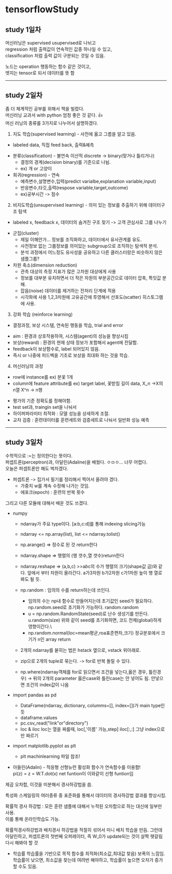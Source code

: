 # tensorflowStudy

## study 1일차

머신러닝은 supervised usupervised로 나뉘고<br>
regression 처럼 출력값이 연속적인 값중 하나일 수 있고,<br>
classification 처럼 출력 값이 구분되는 것일 수 있음.<br>

노드는 operation 행동하는 함수 같은 것이고,<br>
엣지는 tensor로 되서 데이터를 뜻 함<br>
<hr>

 ## study 2일차
 
 좀 더 체계적인 공부를 위해서 책을 빌렸다.<br>
 머신러닝 교과서 with python 엄청 좋은 것 같다. 👍 <br>
 머신 러닝의 종류를 3가지로 나누어서 설명하겠다. 

1. 지도 학습(supervised learning) - 사전에 옳고 그름을 알고 있음.

- labeled data, 직접 feed back, 출력&예측

* 분류(classification) - 불연속 이산적 discrete -> binary(맞거나 틀리거나) 
    * 결정의 경계(decision binary)를 기준으로 나뉨.
    * ex) 개 or 고양이
* 회귀(regression) - 연속
    * 예측변수,설명변수,입력(predict varialbe,explanation variable,input)
    * 반응변수,타깃,출력(respose variable,target,outcome)
    * ex)공부시간 -> 점수
2. 비지도학습(unsupervised learning) - 의미 있는 정보를 추출하기 위해 데이터구조 탐색

- labeled x, feedback x, 데이터의 숨겨진 구조 찾기 -> 고객 관심사로 그룹 나누기

* 군집(cluster)
    * 제일 이해안가... 정보를 조직화하고, 데이터에서 유사관계를 유도.
    * 사전정보 없는 그룹정보를 의미있는 subgroup으로 조직하는 탐색적 분석.
    * 분석 과정에서 어느정도 유사성을 공유하고 다른 클러스터랑은 비슷하지 않은 샘플그룹?
* 차원 축소(dimension reduction)
    * 관측 대상의 측정 지표가 많은 고차원 대상에게 사용
    * 정보를 대부분 유치하면서 더 작은 차원의 부분공간으로 데이터 압축, 특잇값 분해.
    * 잡음(noise) 데이터를 제거하는 전처리 단계에 적용
    * 시각화에 사용 1,2,3차원에 고유공간에 투영해서 산포도(scatter) 히스토그램에 사용.

3. 강화 학습 (reinforce learning)

- 결정과정, 보상 시스템, 연속된 행동을 학습, trial and error

* aim : 환경과 상호작용하여, 시스템(agent)의 성능을 향상시킴
* 보상(reward) : 환경의 현재 상태 정보가 포함해서 agent에 전달함.
* feedback이 보상함수로, label 되어있지 않음.
* 즉시 or 나중에 피드벡을 기초로 보상을 최대화 하는 것을 학습.


4. 머신러닝의 과정
* row에 instance를 ex) 분꽃 1개
* column에 feature attribute를 ex) target label, 꽃받침 길이 data,
X_n ->X의 n열 X^n -> n행

- 평가의 기준 정확도를 정해야함.
- test set과, traingin set을 나눠서
- 하이퍼파라미터 최적화 : 모델 성능을 상세하게 조절. 
- 교차 검증 : 훈련데이터를 훈련세트와 검증세트로 나눠서 일반화 성능 예측

<hr>

## study 3일차
수학적으로 :=는 정의한다는 뜻이다.<br>
퍼셉트론(perceptron)과, 아달린(Adaline)을 배웠다. ㅇㅁㅇ... 너무 어렵다.<br>
오늘은 퍼셉트론만 해도 벅차겠다.<br>

* 퍼셉트론 -> 집가서 필기를 정리해서 찍어서 올려야 겠다.
    * 가중치 w를 계속 수정해 나가는 것임.
    * 에포크(epoch) : 훈련의 반복 횟수

그리고 다른 모듈에 대해서 배운 것도 쓰겠다.

* numpy
    - ndarray가 주요 type이다. [a:b,c:d]를 통해 indexing slicing가능
    - ndarray <= np.array(list), list <= ndarray.tolist()
    - np.arange() => 정수로 된 것 return한다
    - ndarray.shape => 행렬의 (행 갯수,열 갯수)return한다
    - ndarray.reshape => (a,b,c) >>a*b*c의 수가 행렬의 크기(shape값 곱)와 같다. 앞에서 부터 차원이 올라간다.
     a가3차원 b가2차원 c가1차원 높이 행 열로 봐도 될 듯.
    - np.random : 임의의 수를 return하는데 쓰인다.
        - 임의의 수는 np내 함수로 만들어지는데 초기값인 seed가 필요하다. np.random.seed로 초기화가 가능하다. random.random
        - u = np.random.RandomState(seed)로 난수 생성기를 만든다. u.random(size)
         위와 같이 seed를 초기화하면, 코드 전체(global)하게 영향이간다.\
        - np.random.normal(loc=mean평균,roa표준편차,크기) 정규분포에서 크기가 n인 array return

    - 2개의 ndarray를 붇히는 법은 hstack 옆으로, vstack 위아래로.
    - zip으로 2개의 tuple로 묶는다. -> for로 반복 돌릴 수 있다.
    - np.where(ndarray객체를 for로 읽으면서 조건을 넣는다,옳은 경우, 틀린경우) 
     -> 뒤의 2개의 parameter 옳은case와 틀린case는 안 넣어도 됨. 안넣으면 조건의 index값이 나옴

* import pandas as pd
    - DataFrame(ndarray, dictionary, columms=[], index=[])가 main type인 듯
    - dataframe.values
    - pc.csv_read("link"or"directory")
    - loc & iloc loc는 열을 짜를때, loc[,'이름' 가능,step] iloc[:,:] 그냥 index으로만 짜르기
* import matplotlib.pyplot as plt
    - plt machinlearning 파일 참조!

* 아들린(Adalin) - 적응형 선형뉴런
활성화 함수가 연속함수를 이용함! <br>
pi(z) = z = W.T.dot(x) net funtion이 이와같이 선형 funtion임<br>

제곱 오차합, 이것을 미분해서 경사하강법을 씀.

특성화 스케일링의 여러종류 중 표준화를 통해서 데이터의 경사하강법 결과를 향상시킴.<br>

확률적 경사 하강법 : 모든 훈련 샘플에 대해서 누적된 오차합으로 하는 대신에 일부만 사용. <br>
이를 통해 온라인학습도 가능. 

확률적경사하강법과 배치경사 하강법을 적절히 섞어서 미니 배치 학습을 만듬.
그런데 아달린하고, 퍼셉트론의 첫번째 오퍼레이터, 즉 W_0가 update되는 것이 살짝 헷갈림 다시 해봐야 할 것

* 학습률
    학습률을 기반으로 목적 함수를 최적화(최소값,최대값 찾음) 보폭의 느낌임. 학습률이 낮으면, 최소값을 찾는데 여려번 해야하고,
    학습률이 높으면 오차가 증가할 수도 있음.
    